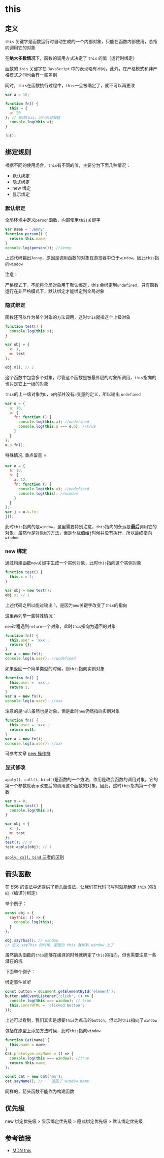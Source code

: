 # this

## 定义

`this` 关键字是函数运行时自动生成的一个内部对象，只能在函数内部使用，总指向调用它的对象

在**绝大多数情况**下，函数的调用方式决定了 `this` 的值（运行时绑定）

函数的 `this` 关键字在 `JavaScript` 中的表现略有不同，此外，在严格模式和非严格模式之间也会有一些差别

同时，`this`在函数执行过程中，`this`一旦被确定了，就不可以再更改

```js
var a = 10;

function fn() {
  this = {
  a: 20
}; // 修改this，运行后会报错
  console.log(this.a);
}

fn();
```

## 绑定规则

根据不同的使用场合，`this`有不同的值，主要分为下面几种情况：

- 默认绑定
- 隐式绑定
- new 绑定
- 显示绑定

### 默认绑定

全局环境中定义`person`函数，内部使用`this`关键字

```js
var name = 'Jenny';
function person() {
  return this.name;
}
console.log(person()); //Jenny
```

上述代码输出`Jenny`，原因是调用函数的对象在游览器中位于`window`，因此`this`指向`window`

注意：

严格模式下，不能将全局对象用于默认绑定，this 会绑定到`undefined`，只有函数运行在非严格模式下，默认绑定才能绑定到全局对象

### 隐式绑定

函数还可以作为某个对象的方法调用，这时`this`就指这个上级对象

```js
function test() {
  console.log(this.x);
}

var obj = {
  x: 1,
  m: test
};

obj.m(); // 1
```

这个函数中包含多个对象，尽管这个函数是被最外层的对象所调用，`this`指向的也只是它上一级的对象

`this`的上一级对象为`b`，`b`内部并没有`a`变量的定义，所以输出 `undefined`

```js
var o = {
  a: 10,
  b: {
    fn: function () {
      console.log(this.a); //undefined
      console.log(this.a === o.b); //true
    }
  }
};
o.b.fn();
```

特殊情况, 重点留意 ⭐:

```js
var o = {
  a: 10,
  b: {
    a: 12,
    fn: function () {
      console.log(this.a); //undefined
      console.log(this); //window
    }
  }
};
var j = o.b.fn;
j();
```

此时`this`指向的是`window`，这里需要特别注意，`this`指向的永远是**最后**调用它的对象，虽然`fn`是对象`b`的方法，但是`fn`赋值给`j`时候并没有执行，所以最终指向`window`

### new 绑定

通过构建函数`new`关键字生成一个实例对象，此时`this`指向这个实例对象

```js
function test() {
  this.x = 1;
}

var obj = new test();
obj.x; // 1
```

上述代码之所以能过输出 1，是因为`new`关键字改变了`this`的指向

这里再列举一些特殊情况：

`new`过程遇到`return`一个对象，此时`this`指向为返回的对象

```js
function fn() {
  this.user = 'xxx';
  return {};
}
var a = new fn();
console.log(a.user); //undefined
```

如果返回一个简单类型的时候，则`this`指向实例对象

```js
function fn() {
  this.user = 'xxx';
  return 1;
}
var a = new fn();
console.log(a.user); //xxx
```

注意的是`null`虽然也是对象，但是此时`new`仍然指向实例对象

```js
function fn() {
  this.user = 'xxx';
  return null;
}
var a = new fn();
console.log(a.user); //xxx
```

可参考文章 [new 操作符](./new.md)

### 显式修改

`apply()、call()、bind()`是函数的一个方法，作用是改变函数的调用对象。它的第一个参数就表示改变后的调用这个函数的对象。因此，这时`this`指向第一个参数

```js
var x = 0;
function test() {
  console.log(this.x);
}

var obj = {
  x: 1,
  m: test
};
test(); // 0
test.apply(obj); // 1
```

[`apply、call、bind` 三者的区别](/interview/javascript/call-apply-bind)

## 箭头函数

在 ES6 的语法中还提供了箭头函语法，让我们在代码书写时就能确定 `this` 的指向（编译时绑定）

举个例子：

```js
const obj = {
  sayThis: () => {
    console.log(this);
  }
};

obj.sayThis(); // window
// 定义 sayThis 的时候，里面的 this 就绑到 window 上了
```

虽然箭头函数的`this`能够在编译的时候就确定了`this`的指向，但也需要注意一些潜在的坑

下面举个例子：

绑定事件监听

```js
const button = document.getElementById('element');
button.addEventListener('click', () => {
  console.log(this === window); // true
  this.innerHTML = 'clicked button';
});
```

上述可以看到，我们其实是想要`this`为点击的`button`，但此时`this`指向了`window`

包括在原型上添加方法时候，此时`this`指向`window`

```js
function Cat(name) {
  this.name = name;
}
Cat.prototype.sayName = () => {
  console.log(this === window); //true
  return this.name;
};

const cat = new Cat('mm');
cat.sayName(); // '' 返回了 window.name
```

同样的，箭头函数不能作为构建函数

## 优先级

new 绑定优先级 > 显示绑定优先级 > 隐式绑定优先级 > 默认绑定优先级

## 参考链接

- [MDN this](https://developer.mozilla.org/zh-CN/docs/Web/JavaScript/Reference/Operators/this)
